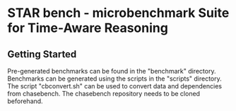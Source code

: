 #  STAR bench - microbenchmark Suite for Time-Aware Reasoning 

## Getting Started
Pre-generated benchmarks can be found in the "benchmark" directory.
Benchmarks can be generated using the scripts in the "scripts" directory.
The script "cbconvert.sh" can be used to convert data and dependencies from
chasebench. The chasebench repository needs to be cloned beforehand. 





